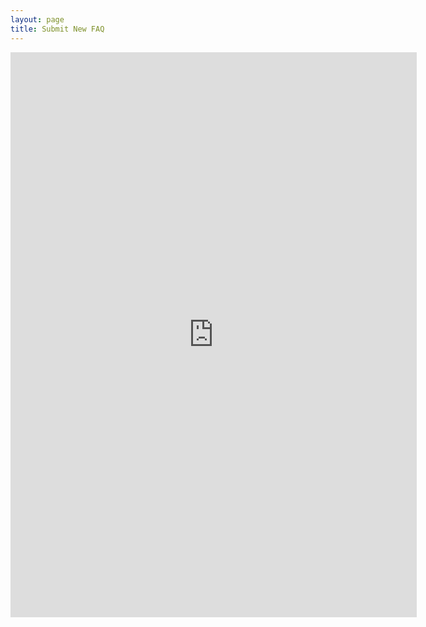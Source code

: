 ```yaml
---
layout: page
title: Submit New FAQ
---
```


<iframe src="https://docs.google.com/forms/d/e/1FAIpQLSdouIvAKQ9bG61dlVO2lu05RjnuADD0rlGOY7YpJS4ll6VXXQ/viewform?embedded=true" align="middle" width="650" height="904" frameborder="0" marginheight="0" marginwidth="0">Loading...</iframe>

